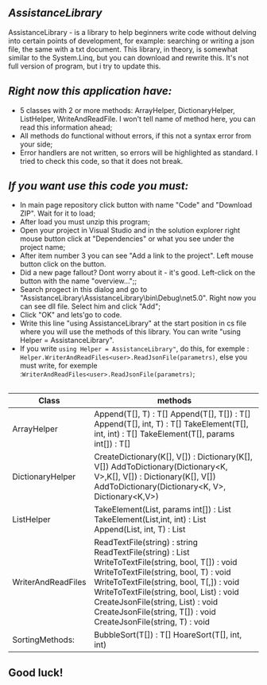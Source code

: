 ## _AssistanceLibrary_


AssistanceLibrary - is a library to help beginners write code without delving into certain points of development, for example: searching or writing a json file, the same with a txt document.
This library, in theory, is somewhat similar to the System.Linq, but you can download and rewrite this. It's not full version of program, but i try to update this. 

## _Right now this application have:_
- 5 classes with 2 or more methods: 
ArrayHelper, DictionaryHelper, ListHelper, WriteAndReadFile. I won't tell name of method here, you can read this information ahead;
- All methods do functional without errors, if this not a syntax error from your side;
- Error handlers are not written, so errors will be highlighted as standard.
I tried to check this code, so that it does not break.

## _If you want use this code you must:_
- In main page repository click button with name "Code" and "Download ZIP". Wait for it to load;
-  After load you must unzip this program;
- Open your project in Visual Studio and in the solution explorer right mouse button click at "Dependencies" or what you see under the project name;
-  After item number 3 you can see "Add a link to the project". Left mouse button click on the button.
-  Did a new page fallout? Dont worry about it - it's good. Left-click on the button with the name "overview...";;
- Search progect in this dialog and go to "AssistanceLibrary\AssistanceLibrary\bin\Debug\net5.0\". Right now you can see dll file. Select him and click "Add";
- Click "OK" and lets'go to code.
- Write this line "using AssistanceLibrary" at the start position in cs file where you will use the methods of this library. You can write "using Helper = AssistanceLibrary".
- If you write ```using Helper = AssistanceLibrary"```, do this, for exemple : ```Helper.WriterAndReadFiles<user>.ReadJsonFile(parametrs)```, else you must write, for exemple :```WriterAndReadFiles<user>.ReadJsonFile(parametrs)```;


##
##

| Class  | methods |
| ------ | ------ |
| ArrayHelper | Append(T[], T) : T[] Append(T[], T[]) : T[] Append(T[], int, T) : T[]  TakeElement(T[], int, int) : T[]  TakeElement(T[], params int[]) : T[] |
| DictionaryHelper | CreateDictionary(K[], V[]) : Dictionary(K[], V[]) AddToDictionary(Dictionary<K, V>,K[], V[]) : Dictionary(K[], V[]) AddToDictionary(Dictionary<K, V>, Dictionary<K,V>) |
| ListHelper | TakeElement(List<T>, params int[]) : List<T> TakeElement(List<T>,int, int) : List<T> Append(List<T>, int, T) : List<T>|
| WriterAndReadFiles | ReadTextFile(string) : string  ReadTextFile(string) : List<T> WriteToTextFile(string, bool, T[]) : void WriteToTextFile(string, bool, T) : void  WriteToTextFile(string, bool, T[,]) : void WriteToTextFile(string, bool, List<T>) : void CreateJsonFile(string, List<T>) : void CreateJsonFile(string, T[]) : void CreateJsonFile(string, T) : void |
| SortingMethods: | BubbleSort(T[]) : T[] HoareSort(T[], int, int) |

## Good luck!
